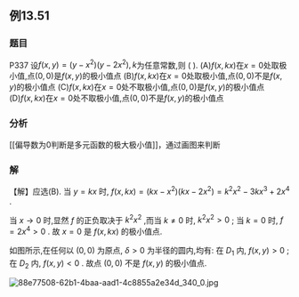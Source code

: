 ## 例13.51
### 题目
P337 设$f( {x, y}) = ( {y - {x}^{2}}) ( {y - 2{x}^{2}}) , k$为任意常数,则 ( ).
(A)$f( {x,{kx}})$在$x = 0$处取极小值,点$( {0,0})$是$f( {x, y})$的极小值点
(B)$f( {x,{kx}})$在$x = 0$处取极小值,点$( {0,0})$不是$f( {x, y})$的极小值点
(C)$f( {x,{kx}})$在$x = 0$处不取极小值,点$( {0,0})$是$f( {x, y})$的极小值点
(D)$f( {x,{kx}})$在$x = 0$处不取极小值,点$( {0,0})$不是$f( {x, y})$的极小值点
### 分析
[[偏导数为0判断是多元函数的极大极小值]]，通过画图来判断
### 解
【解】应选(B).
当 $y = {kx}$ 时, $f( {x,{kx}}) = ( {{kx} - {x}^{2}}) ( {{kx} - 2{x}^{2}}) = {k}^{2}{x}^{2} - {3k}{x}^{3} + 2{x}^{4}$ .

当 $x \rightarrow 0$ 时,显然 $f$ 的正负取决于 ${k}^{2}{x}^{2}$ ,而当 $k \neq 0$ 时, ${k}^{2}{x}^{2} > 0$ ; 当 $k = 0$ 时, $f = 2{x}^{4} > 0$ . 故 $x = 0$ 是 $f( {x,{kx}})$ 的极小值点.

如图所示,在任何以 $( {0,0})$ 为原点, $\delta > 0$ 为半径的圆内,均有: 在 ${D}_{1}$ 内, $f( {x, y}) > 0$ ; 在 ${D}_{2}$ 内, $f( {x, y}) < 0$ . 故点 $( {0,0})$ 不是 $f( {x, y})$ 的极小值点.

![88e77508-62b1-4baa-aad1-4c8855a2e34d_340_0.jpg](https://img.hwenyi.live/202409011232404.webp)

